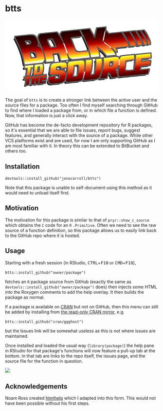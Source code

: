 # btts

![](man/figures/BTTS.png)

The goal of `btts` is to create a stronger link between the active user and the 
source files for a package. Too often I find myself searching through GitHub to 
find where I loaded a package from, or in which file a function is defined. Now, 
that information is just a click away.

GitHub has become the de-facto development repository for R packages, so it's 
essential that we are able to file issues, report bugs, suggest features, and 
generally interact with the source of a package. While other VCS platforms exist
and are used, for now I am only supporting GitHub as I am most familiar with it.
In theory this can be extended to BitBucket and others too.

## Installation

```devtools::install_github("jonocarroll/btts") ```

Note that this package is unable to self-document using this method as it would 
need to unload itself first.

## Motivation

The motivation for this package is similar to that of `pryr::show_c_source` 
which obtains the `C` code for an `R` `.Primitive`. Often we need to see the raw
source of a function definition, so this package allows us to easily link back 
to the GitHub repo where it is hosted.

## Usage

Starting with a fresh session (in RStudio, <kbd>CTRL</kbd>+<kbd>F10</kbd> or 
<kbd>CMD</kbd>+<kbd>F10</kbd>),

`btts::install_github("owner/package")`

fetches an `R` package source from GitHub (exactly the same as 
`devtools::install_github("owner/package")` does) then injects some HTML into 
the Roxygen comments to add the help overlay. It then builds the package as 
normal.

If a package is available on 
[CRAN](https://cran.r-project.org/web/packages/available_packages_by_name.html) 
but not on GitHub, then this menu can still be added by installing from [the 
read-only CRAN mirror](https://github.com/cran/), e.g.

`btts::install_github("cran/ggghost")`

but the Issues link will be somewhat useless as this is not where issues are 
maintained.

Once installed and loaded the usual way (`library(package)`) the help pane in 
RStudio for that package's functions will now feature a pull-up tab at the 
bottom. In that tab are links to the repo itself, the issues page, and the 
source file for the function in question.

![](man/figures/reprex.gif)

## Acknowledgements

Noam Ross created [htmlhelp](https://github.com/noamross/htmlhelp) which I 
adapted into this form. This would not have been possible without his first 
steps.

```R

```